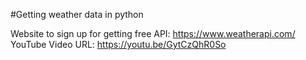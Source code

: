 #Getting weather data in python

Website to sign up for getting free API: https://www.weatherapi.com/
YouTube Video URL: https://youtu.be/GytCzQhR0So

